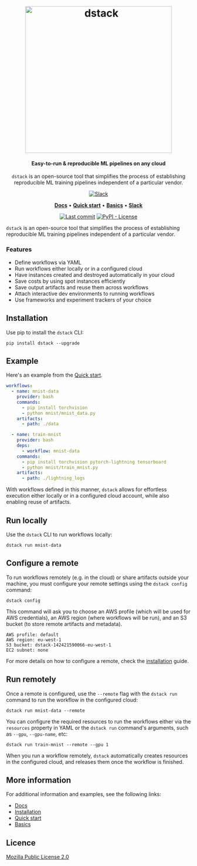 <div align="center">
<h1 align="center">
  <a target="_blank" href="https://dstack.ai">
    <picture>
      <source media="(prefers-color-scheme: dark)" srcset="https://raw.githubusercontent.com/dstackai/dstack/master/docs/assets/logo-dark.svg"/>
      <img alt="dstack" src="https://raw.githubusercontent.com/dstackai/dstack/master/docs/assets/logo.svg" width="400px"/>
    </picture>
  </a>
</h1>

<h4 align="center">
Easy-to-run & reproducible ML pipelines on any cloud
</h4>

<p align="center">
<code>dstack</code> is an open-source tool that simplifies the process of establishing reproducible ML training pipelines independent of a particular vendor. 
</p>

[![Slack](https://img.shields.io/badge/slack-join%20community-blueviolet?logo=slack&style=for-the-badge)](https://join.slack.com/t/dstackai/shared_invite/zt-xdnsytie-D4qU9BvJP8vkbkHXdi6clQ)

<p align="center">
<a href="https://docs.dstack.ai" target="_blank"><b>Docs</b></a> • 
<a href="https://docs.dstack.ai/quick-start"><b>Quick start</b></a> • 
<a href="https://docs.dstack.ai/basics/hello-world" target="_blank"><b>Basics</b></a> • 
<a href="https://join.slack.com/t/dstackai/shared_invite/zt-xdnsytie-D4qU9BvJP8vkbkHXdi6clQ" target="_blank"><b>Slack</b></a> 
</p>

[![Last commit](https://img.shields.io/github/last-commit/dstackai/dstack)](https://github.com/dstackai/dstack/commits/)
[![PyPI - License](https://img.shields.io/pypi/l/dstack?style=flat&color=blue)](https://github.com/dstackai/dstack/blob/master/LICENSE.md)

</div>

`dstack` is an open-source tool that simplifies the process of establishing reproducible ML training pipelines independent of a
particular vendor. 

### Features

* Define workflows via YAML
* Run workflows either locally or in a configured cloud
* Have instances created and destroyed automatically in your cloud 
* Save costs by using spot instances efficiently
* Save output artifacts and reuse them across workflows
* Attach interactive dev environments to running workflows
* Use frameworks and experiment trackers of your choice

[//]: # (Manage usage quotas and monitor usage per team)
[//]: # (Manage members of each team and their permissions)

## Installation

Use pip to install the `dstack` CLI:

```shell
pip install dstack --upgrade
```

## Example

Here's an example from the [Quick start](https://docs.dstack.ai/quick-start).

```yaml
workflows:
  - name: mnist-data
    provider: bash
    commands:
      - pip install torchvision
      - python mnist/mnist_data.py
    artifacts:
      - path: ./data

  - name: train-mnist
    provider: bash
    deps:
      - workflow: mnist-data
    commands:
      - pip install torchvision pytorch-lightning tensorboard
      - python mnist/train_mnist.py
    artifacts:
      - path: ./lightning_logs
```

With workflows defined in this manner, `dstack` allows for effortless execution either locally or in a configured cloud
account, while also enabling reuse of artifacts.

## Run locally

Use the `dstack` CLI to run workflows locally:

```shell
dstack run mnist-data
```

## Configure a remote

To run workflows remotely (e.g. in the cloud) or share artifacts outside your machine, 
you must configure your remote settings using the `dstack config` command:

```shell
dstack config
```

This command will ask you to choose an AWS profile (which will be used for AWS credentials), an AWS
region (where workflows will be run), and an S3 bucket (to store remote artifacts and metadata).

```shell
AWS profile: default
AWS region: eu-west-1
S3 bucket: dstack-142421590066-eu-west-1
EC2 subnet: none
```

For more details on how to configure a remote, check the [installation](https://docs.dstack.ai/installation/#optional-configure-a-remote) guide.

## Run remotely

Once a remote is configured, use the `--remote` flag with the `dstack run` command to run the 
workflow in the configured cloud:

```shell
dstack run mnist-data --remote
```

You can configure the required resources to run the workflows either via the `resources` property in YAML
or the `dstack run` command's arguments, such as `--gpu`, `--gpu-name`, etc:

```shell
dstack run train-mnist --remote --gpu 1
```

When you run a workflow remotely, `dstack` automatically creates resources in the configured cloud,
and releases them once the workflow is finished.

## More information

For additional information and examples, see the following links:

* [Docs](https://docs.dstack.ai/)
* [Installation](https://docs.dstack.ai/installation)
* [Quick start](https://docs.dstack.ai/quick-start)
* [Basics](https://docs.dstack.ai/basics/hello-world)
 
##  Licence

[Mozilla Public License 2.0](LICENSE.md)